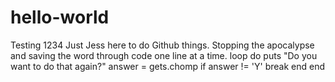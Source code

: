 # hello-world
Testing 1234
Just Jess here to do Github things.
Stopping the apocalypse and saving the word through code 
one line at a time.
loop do
  puts "Do you want to do that again?"
  answer = gets.chomp
  if answer != 'Y'
    break
  end
end
